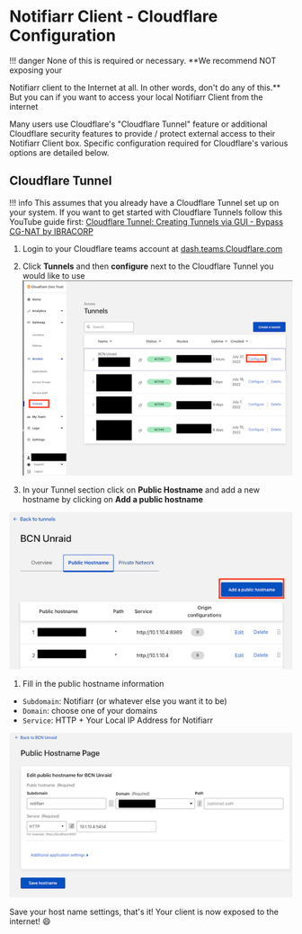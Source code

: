 # Notifiarr Client - Cloudflare Configuration

!!! danger
    None of this is required or necessary. **We recommend NOT exposing your

Notifiarr client to the Internet at all. In other words, don't do any of this.** But you can if you want to access your local Notifiarr Client from the internet

Many users use Cloudflare's "Cloudflare Tunnel" feature or additional Cloudflare security features to provide / protect external access to their Notifiarr Client box.  Specific configuration required for Cloudflare's various options are detailed below.

## Cloudflare Tunnel

!!! info
    This assumes that you already have a Cloudflare Tunnel set up on your system. If you want to get started with Cloudflare Tunnels follow this YouTube guide first: [Cloudflare Tunnel: Creating Tunnels via GUI - Bypass CG-NAT by IBRACORP](https://www.youtube.com/watch?v=RUJy9fjoiy4)

1. Login to your Cloudflare teams account at [dash.teams.Cloudflare.com](https://dash.teams.Cloudflare.com/)
1. Click **Tunnels** and then **configure** next to the Cloudflare Tunnel you would like to use
![cf-tunnel-configure_sm2.png](../../assets/screenshots/client/cf-tunnel-configure_sm2.png)

1. In your Tunnel section click on **Public Hostname** and add a new hostname by clicking on **Add a public hostname**

![cf-tunnel-configure_publichostname.png](../../assets/screenshots/client/cf-tunnel-configure_publichostname.png)

1. Fill in the public hostname information

- `Subdomain`: Notifiarr (or whatever else you want it to be)
- `Domain`: choose one of your domains
- `Service`: HTTP + Your Local IP Address for Notifiarr

![cf-tunnel-configure_hostnamepage.png](../../assets/screenshots/client/cf-tunnel-configure_hostnamepage.png)

Save your host name settings, that's it! Your client is now exposed to the internet! :smile:
